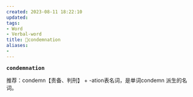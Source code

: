 ```yaml
---
created: 2023-08-11 18:22:10
updated: 
tags: 
- Word
- Verbal-word
title: 🚩condemnation
aliases:
- 
---
```


<pre><strong>condemnation</strong></pre>
推荐：condemn【责备、判刑】 + -ation表名词，是单词condemn 派生的名词。